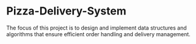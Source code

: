 # Pizza-Delivery-System
The focus of this project is to design and implement data structures and algorithms that ensure efficient order handling and delivery management.
